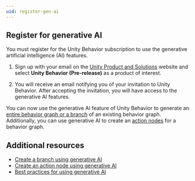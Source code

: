 ```yaml
---
uid: register-gen-ai
---
```


## Register for generative AI

You must register for the Unity Behavior subscription to use the generative artificial intelligence (AI) features.

1. Sign up with your email on the [Unity Product and Solutions](https://create.unity.com/ai-sign-up) website and select **Unity Behavior (Pre-release)** as a product of interest.

2. You will receive an email notifying you of your invitation to Unity Behavior. After accepting the invitation, you will have access to the generative AI features.

You can now use the generative AI feature of Unity Behavior to generate an [entire behavior graph or a branch](gen-ai-behavior-graph.md) of an existing behavior graph. Additionally, you can use generative AI to create an [action nodes](gen-ai-node.md) for a behavior graph.

## Additional resources

* [Create a branch using generative AI](gen-ai-behavior-graph.md)
* [Create an action node using generative AI](gen-ai-node.md)
* [Best practices for using generative AI](gen-ai-best-practices.md)